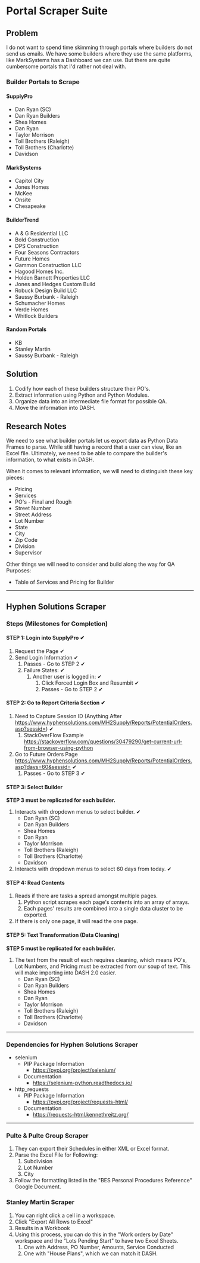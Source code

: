 # Portal Scraper Suite

## Problem

I do not want to spend time skimming through portals where builders do not send us emails. We have some builders where they use the same platforms, like MarkSystems has a Dashboard we can use. But there are quite cumbersome portals that I'd rather not deal with.

### Builder Portals to Scrape

#### SupplyPro

- Dan Ryan (SC)
- Dan Ryan Builders
- Shea Homes
- Dan Ryan
- Taylor Morrison
- Toll Brothers (Raleigh)
- Toll Brothers (Charlotte)
- Davidson

#### MarkSystems

- Capitol City
- Jones Homes
- McKee
- Onsite
- Chesapeake

#### BuilderTrend

- A & G Residential LLC
- Bold Construction
- DPS Construction
- Four Seasons Contractors
- Future Homes
- Gammon Construction LLC
- Hagood Homes Inc.
- Holden Barnett Properties LLC
- Jones and Hedges Custom Build
- Robuck Design Build LLC
- Saussy Burbank - Raleigh
- Schumacher Homes
- Verde Homes
- Whitlock Builders

#### Random Portals

- KB
- Stanley Martin
- Saussy Burbank - Raleigh

## Solution

1. Codify how each of these builders structure their PO's.
2. Extract information using Python and Python Modules.
3. Organize data into an intermediate file format for possible QA.
4. Move the information into DASH.

## Research Notes

We need to see what builder portals let us export data as Python Data Frames to parse. While still having a record that a user can view, like an Excel file. Ultimately, we need to be able to compare the builder's information, to what exists in DASH.

When it comes to relevant information, we will need to distinguish these key pieces:

- Pricing
- Services
- PO's - Final and Rough
- Street Number
- Street Address
- Lot Number
- State
- City
- Zip Code
- Division
- Supervisor

Other things we will need to consider and build along the way for QA Purposes:

- Table of Services and Pricing for Builder

***

## Hyphen Solutions Scraper

### Steps (Milestones for Completion)

#### STEP 1: Login into SupplyPro ✔

1. Request the Page ✔
2. Send Login Information ✔
    1. Passes - Go to STEP 2 ✔
    2. Failure States: ✔
       1. Another user is logged in: ✔
          1. Click Forced Login Box and Resumbit ✔
          2. Passes - Go to STEP 2 ✔

#### STEP 2: Go to Report Criteria Section ✔

1. Need to Capture Session ID (Anything After <https://www.hyphensolutions.com/MH2Supply/Reports/PotentialOrders.asp?sessid=>) ✔
   1. StackOverFlow Example <https://stackoverflow.com/questions/30479290/get-current-url-from-browser-using-python>
2. Go to Future Orders Page <https://www.hyphensolutions.com/MH2Supply/Reports/PotentialOrders.asp?days=60&sessid=> ✔
   1. Passes - Go to STEP 3 ✔

#### STEP 3: Select Builder

**STEP 3 must be replicated for each builder.**

1. Interacts with dropdown menus to select builder. ✔
   - Dan Ryan (SC)
   - Dan Ryan Builders
   - Shea Homes
   - Dan Ryan
   - Taylor Morrison
   - Toll Brothers (Raleigh)
   - Toll Brothers (Charlotte)
   - Davidson
2. Interacts with dropdown menus to select 60 days from today. ✔

#### STEP 4: Read Contents

1. Reads if there are tasks a spread amongst multiple pages.
   1. Python script scrapes each page's contents into an array of arrays.
   2. Each pages' results are combined into a single data cluster to be exported.
2. If there is only one page, it will read the one page.

#### STEP 5: Text Transformation (Data Cleaning)

**STEP 5 must be replicated for each builder.**

1. The text from the result of each requires cleaning, which means PO's, Lot Numbers, and Pricing must be extracted from our soup of text. This will make importing into DASH 2.0 easier.
   - Dan Ryan (SC)
   - Dan Ryan Builders
   - Shea Homes
   - Dan Ryan
   - Taylor Morrison
   - Toll Brothers (Raleigh)
   - Toll Brothers (Charlotte)
   - Davidson

***

### Dependencies for Hyphen Solutions Scraper

- selenium
  - PIP Package Information
    - <https://pypi.org/project/selenium/>
  - Documentation
    - <https://selenium-python.readthedocs.io/>
- http_requests
  - PIP Package Information
    - <https://pypi.org/project/requests-html/>
  - Documentation
    - <https://requests-html.kennethreitz.org/>

***

### Pulte & Pulte Group Scraper

1. They can export their Schedules in either XML or Excel format.
2. Parse the Excel File for Following:
   1. Subdivision
   2. Lot Number
   3. City
3. Follow the formatting listed in the "BES Personal Procedures Reference" Google Document.

### Stanley Martin Scraper

1. You can right click a cell in a workspace.
2. Click "Export All Rows to Excel"
3. Results in a Workbook
4. Using this process, you can do this in the "Work orders by Date" workspace and the "Lots Pending Start" to have two Excel Sheets.
   1. One with Address, PO Number, Amounts, Service Conducted
   2. One with "House Plans", which we can match it DASH.
